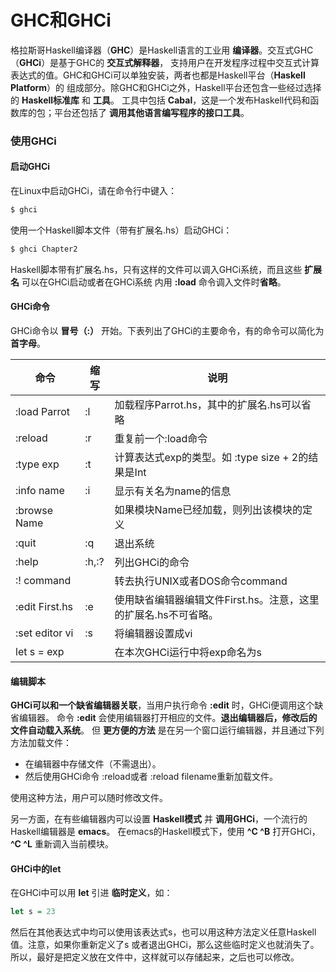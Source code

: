 GHC和GHCi
=================================
格拉斯哥Haskell编译器（**GHC**）是Haskell语言的工业用 **编译器**。交互式GHC（**GHCi**）是基于GHC的 **交互式解释器**，
支持用户在开发程序过程中交互式计算表达式的值。GHC和GHCi可以单独安装，两者也都是Haskell平台（**Haskell Platform**）的
组成部分。除GHC和GHCi之外，Haskell平台还包含一些经过选择的 **Haskell标准库** 和 **工具**。
工具中包括 **Cabal**，这是一个发布Haskell代码和函数库的包；平台还包括了 **调用其他语言编写程序的接口工具**。

### 使用GHCi

#### 启动GHCi
在Linux中启动GHCi，请在命令行中键入：
```powershell
$ ghci
```
使用一个Haskell脚本文件（带有扩展名.hs）启动GHCi：
```powershell
$ ghci Chapter2
```
Haskell脚本带有扩展名.hs，只有这样的文件可以调入GHCi系统，而且这些 **扩展名** 可以在GHCi启动或者在GHCi系统
内用 **:load** 命令调入文件时**省略**。

#### GHCi命令
GHCi命令以 **冒号（:）** 开始。下表列出了GHCi的主要命令，有的命令可以简化为 **首字母**。

命令|缩写|说明
---|----|----
:load Parrot|:l|加载程序Parrot.hs，其中的扩展名.hs可以省略
:reload|:r|重复前一个:load命令
:type exp|:t|计算表达式exp的类型。如 :type size + 2的结果是Int
:info name|:i|显示有关名为name的信息
:browse Name||如果模块Name已经加载，则列出该模块的定义
:quit|:q|退出系统
:help|:h,:?|列出GHCi的命令
:! command||转去执行UNIX或者DOS命令command
:edit First.hs|:e|使用缺省编辑器编辑文件First.hs。注意，这里的扩展名.hs不可省略。
:set editor vi|:s|将编辑器设置成vi
let s = exp||在本次GHCi运行中将exp命名为s

#### 编辑脚本
**GHCi可以和一个缺省编辑器关联**，当用户执行命令 **:edit** 时，GHCi便调用这个缺省编辑器。
命令 **:edit** 会使用编辑器打开相应的文件。**退出编辑器后，修改后的文件自动载入系统**。
但 **更方便的方法** 是在另一个窗口运行编辑器，并且通过下列方法加载文件：

+ 在编辑器中存储文件（不需退出）。
+ 然后使用GHCi命令 :reload或者 :reload filename重新加载文件。

使用这种方法，用户可以随时修改文件。

另一方面，在有些编辑器内可以设置 **Haskell模式** 并 **调用GHCi**，一个流行的Haskell编辑器是 **emacs**。
在emacs的Haskell模式下，使用 **^C ^B** 打开GHCi，**^C ^L** 重新调入当前模块。

#### GHCi中的let
在GHCi中可以用 **let** 引进 **临时定义**，如：
```haskell
let s = 23
```
然后在其他表达式中均可以使用该表达式s，也可以用这种方法定义任意Haskell值。注意，如果你重新定义了s
或者退出GHCi，那么这些临时定义也就消失了。所以，最好是把定义放在文件中，这样就可以存储起来，之后也可以修改。
